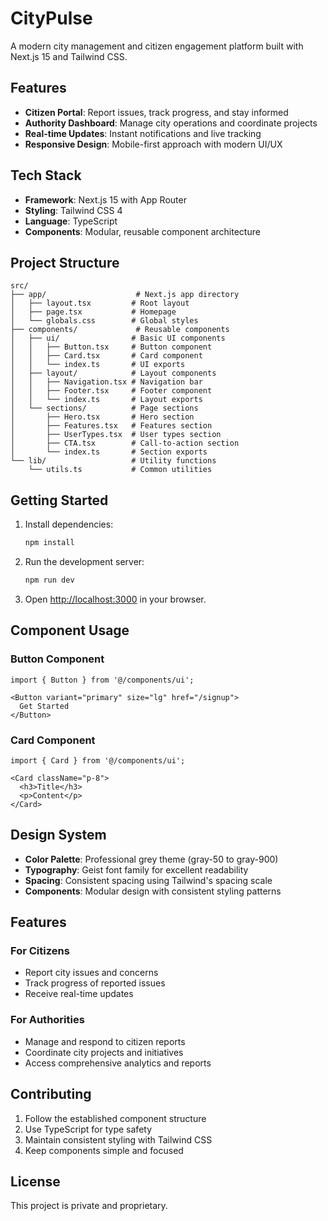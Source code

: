 # CityPulse

A modern city management and citizen engagement platform built with Next.js 15 and Tailwind CSS.

## Features

- **Citizen Portal**: Report issues, track progress, and stay informed
- **Authority Dashboard**: Manage city operations and coordinate projects
- **Real-time Updates**: Instant notifications and live tracking
- **Responsive Design**: Mobile-first approach with modern UI/UX

## Tech Stack

- **Framework**: Next.js 15 with App Router
- **Styling**: Tailwind CSS 4
- **Language**: TypeScript
- **Components**: Modular, reusable component architecture

## Project Structure

```
src/
├── app/                    # Next.js app directory
│   ├── layout.tsx         # Root layout
│   ├── page.tsx           # Homepage
│   └── globals.css        # Global styles
├── components/             # Reusable components
│   ├── ui/                # Basic UI components
│   │   ├── Button.tsx     # Button component
│   │   ├── Card.tsx       # Card component
│   │   └── index.ts       # UI exports
│   ├── layout/            # Layout components
│   │   ├── Navigation.tsx # Navigation bar
│   │   ├── Footer.tsx     # Footer component
│   │   └── index.ts       # Layout exports
│   └── sections/          # Page sections
│       ├── Hero.tsx       # Hero section
│       ├── Features.tsx   # Features section
│       ├── UserTypes.tsx  # User types section
│       ├── CTA.tsx        # Call-to-action section
│       └── index.ts       # Section exports
└── lib/                   # Utility functions
    └── utils.ts           # Common utilities
```

## Getting Started

1. Install dependencies:
   ```bash
   npm install
   ```

2. Run the development server:
   ```bash
   npm run dev
   ```

3. Open [http://localhost:3000](http://localhost:3000) in your browser.

## Component Usage

### Button Component
```tsx
import { Button } from '@/components/ui';

<Button variant="primary" size="lg" href="/signup">
  Get Started
</Button>
```

### Card Component
```tsx
import { Card } from '@/components/ui';

<Card className="p-8">
  <h3>Title</h3>
  <p>Content</p>
</Card>
```

## Design System

- **Color Palette**: Professional grey theme (gray-50 to gray-900)
- **Typography**: Geist font family for excellent readability
- **Spacing**: Consistent spacing using Tailwind's spacing scale
- **Components**: Modular design with consistent styling patterns

## Features

### For Citizens
- Report city issues and concerns
- Track progress of reported issues
- Receive real-time updates

### For Authorities
- Manage and respond to citizen reports
- Coordinate city projects and initiatives
- Access comprehensive analytics and reports

## Contributing

1. Follow the established component structure
2. Use TypeScript for type safety
3. Maintain consistent styling with Tailwind CSS
4. Keep components simple and focused

## License

This project is private and proprietary.
